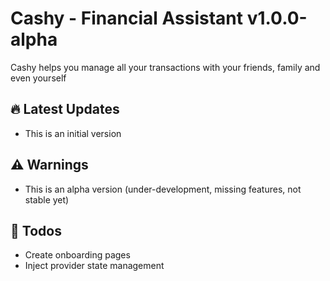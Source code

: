 # Cashy - Financial Assistant v1.0.0-alpha
Cashy helps you manage all your transactions with your friends, family and even yourself

## 🔥 Latest Updates
- This is an initial version

## ⚠️ Warnings
- This is an alpha version (under-development, missing features, not stable yet)

## 📝 Todos
- Create onboarding pages
- Inject provider state management